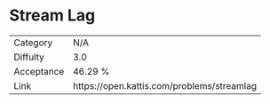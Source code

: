 # Stream Lag

<table>
    <tr>
        <td>Category</td>
        <td>N/A</td>
    </tr>
    <tr>
        <td>Diffulty</td>
        <td>3.0</td>
    </tr>
    <tr>
        <td>Acceptance</td>
        <td>46.29 %</td>
    </tr>
    <tr>
        <td>Link</td>
        <td>https://open.kattis.com/problems/streamlag</td>
    </tr>
</table>